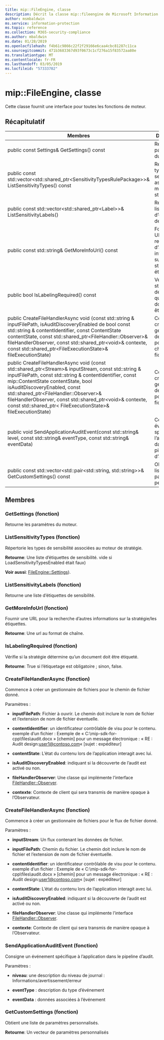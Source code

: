 ```yaml
---
title: mip::FileEngine, classe
description: Décrit la classe mip::fileengine de Microsoft Information Protection (MIP) SDK.
author: msmbaldwin
ms.service: information-protection
ms.topic: reference
ms.collection: M365-security-compliance
ms.author: mbaldwin
ms.date: 01/28/2019
ms.openlocfilehash: f4b61c9866c22f2f29166e6caa4cbc81287c11ca
ms.sourcegitcommit: 471b3683367d93f0673c1cf276a15f83572aa80e
ms.translationtype: MT
ms.contentlocale: fr-FR
ms.lasthandoff: 03/05/2019
ms.locfileid: "57333702"
---
```

# <a name="class-mipfileengine"></a>mip::FileEngine, classe 
Cette classe fournit une interface pour toutes les fonctions de moteur.
  
## <a name="summary"></a>Récapitulatif
 Membres                        | Descriptions                                
--------------------------------|---------------------------------------------
public const Settings& GetSettings() const  |  Retourne les paramètres du moteur.
public const std::vector\<std::shared_ptr\<SensitivityTypesRulePackage\>\>& ListSensitivityTypes() const  |  Répertorie les types de sensibilité associées au moteur de stratégie.
public const std::vector\<std::shared_ptr\<Label\>\>& ListSensitivityLabels()  |  Retourne une liste d’étiquettes de sensibilité.
public const std::string& GetMoreInfoUrl() const  |  Fournir une URL pour la recherche d’autres informations sur la stratégie/les étiquettes.
public bool IsLabelingRequired() const  |  Vérifie si la stratégie détermine qu’un document doit être étiqueté.
public CreateFileHandlerAsync void (const std::string & inputFilePath, isAuditDiscoveryEnabled de bool const std::string & contentIdentifier, const ContentState contentState, const std::shared_ptr\<FileHandler::Observer\>& fileHandlerObserver, const std::shared_ptr\<void\>& contexte, const std::shared_ptr\<FileExecutionState\>& fileExecutionState)  |  Commence à créer un gestionnaire de fichiers pour le chemin de fichier donné.
public CreateFileHandlerAsync void (const std::shared_ptr\<Stream\>& inputStream, const std::string & inputFilePath, const std::string & contentIdentifier, const mip::ContentState contentState, bool isAuditDiscoveryEnabled, const std::shared_ptr\<FileHandler::Observer\>& fileHandlerObserver, const std::shared_ptr\<void\>& contexte, const std::shared_ptr\< FileExecutionState\>& fileExecutionState)  |  Commence à créer un gestionnaire de fichiers pour le flux de fichier donné.
public void SendApplicationAuditEvent(const std::string& level, const std::string& eventType, const std::string& eventData)  |  Consigne un événement spécifique à l’application dans le pipeline d’audit.
public const std::vector\<std::pair\<std::string, std::string\>\>& GetCustomSettings() const  |  Obtient une liste de paramètres personnalisés.
  
## <a name="members"></a>Membres
  
### <a name="getsettings-function"></a>GetSettings (fonction)
Retourne les paramètres du moteur.
  
### <a name="listsensitivitytypes-function"></a>ListSensitivityTypes (fonction)
Répertorie les types de sensibilité associées au moteur de stratégie.

  
**Retourne**: Une liste d’étiquettes de sensibilité. vide si LoadSensitivityTypesEnabled était faux)
  
**Voir aussi**: [FileEngine::Settings](class_mip_fileengine_settings.md)).
  
### <a name="listsensitivitylabels-function"></a>ListSensitivityLabels (fonction)
Retourne une liste d’étiquettes de sensibilité.
  
### <a name="getmoreinfourl-function"></a>GetMoreInfoUrl (fonction)
Fournir une URL pour la recherche d’autres informations sur la stratégie/les étiquettes.

  
**Retourne**: Une url au format de chaîne.
  
### <a name="islabelingrequired-function"></a>IsLabelingRequired (fonction)
Vérifie si la stratégie détermine qu’un document doit être étiqueté.

  
**Retourne**: True si l’étiquetage est obligatoire ; sinon, false.
  
### <a name="createfilehandlerasync-function"></a>CreateFileHandlerAsync (fonction)
Commence à créer un gestionnaire de fichiers pour le chemin de fichier donné.

Paramètres :  
* **inputFilePath**: Fichier à ouvrir. Le chemin doit inclure le nom de fichier et l’extension de nom de fichier éventuelle. 


* **contentIdentifier**: un identificateur contrôlable de visu pour le contenu. exemple d’un fichier : Exemple de « C:\mip-sdk-for-cpp\files\audit.docx » [chemin] pour un message électronique : « RE : Audit design:user1@contoso.com« [sujet : expéditeur] 


* **contentState**: L’état du contenu lors de l’application interagit avec lui. 


* **isAuditDiscoveryEnabled**: indiquant si la découverte de l’audit est activé ou non. 


* **fileHandlerObserver**: Une classe qui implémente l’interface [FileHandler::Observer](class_mip_filehandler_observer.md). 


* **contexte**: Contexte de client qui sera transmis de manière opaque à l’Observateur.


  
### <a name="createfilehandlerasync-function"></a>CreateFileHandlerAsync (fonction)
Commence à créer un gestionnaire de fichiers pour le flux de fichier donné.

Paramètres :  
* **inputStream**: Un flux contenant les données de fichier. 


* **inputFilePath**: Chemin du fichier. Le chemin doit inclure le nom de fichier et l’extension de nom de fichier éventuelle. 


* **contentIdentifier**: un identificateur contrôlable de visu pour le contenu. exemple d’un fichier : Exemple de « C:\mip-sdk-for-cpp\files\audit.docx » [chemin] pour un message électronique : « RE : Audit design:user1@contoso.com« [sujet : expéditeur] 


* **contentState**: L’état du contenu lors de l’application interagit avec lui. 


* **isAuditDiscoveryEnabled**: indiquant si la découverte de l’audit est activé ou non. 


* **fileHandlerObserver**: Une classe qui implémente l’interface [FileHandler::Observer](class_mip_filehandler_observer.md). 


* **contexte**: Contexte de client qui sera transmis de manière opaque à l’Observateur.


  
### <a name="sendapplicationauditevent-function"></a>SendApplicationAuditEvent (fonction)
Consigne un événement spécifique à l’application dans le pipeline d’audit.

Paramètres :  
* **niveau**: une description du niveau de journal : Informations/avertissement/erreur 


* **eventType** : description du type d’événement 


* **eventData** : données associées à l’événement


  
### <a name="getcustomsettings-function"></a>GetCustomSettings (fonction)
Obtient une liste de paramètres personnalisés.

  
**Retourne**: Un vecteur de paramètres personnalisés
